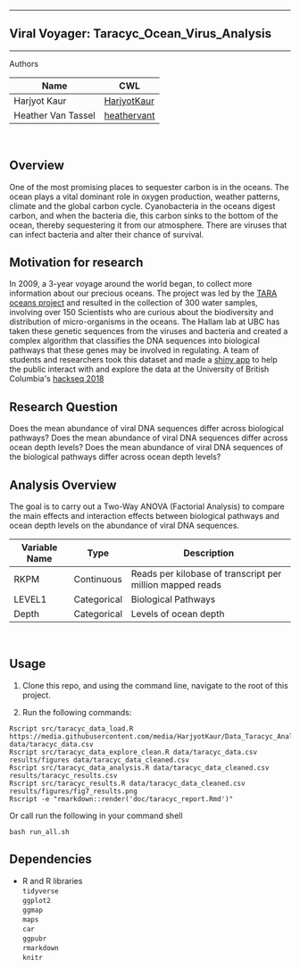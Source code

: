 -----------------------------------------------------------------------------------
## Viral Voyager: Taracyc_Ocean_Virus_Analysis 
-----------------------------------------------------------------------------------

Authors

| Name | CWL |
|---|---|
| Harjyot Kaur | [HarjyotKaur](https://github.com/HarjyotKaur) |
| Heather Van Tassel | [heathervant](https://github.com/heathervant) |

<br>

## Overview

One of the most promising places to sequester carbon is in the oceans. The ocean plays a vital dominant role in oxygen production, weather patterns, climate and the global carbon cycle. Cyanobacteria in the oceans digest carbon, and when the bacteria die, this carbon sinks to the bottom of the ocean, thereby sequestering it from our atmosphere. There are viruses that can infect bacteria and alter their chance of survival.

## Motivation for research


In 2009, a 3-year voyage around the world began, to collect more information about our precious oceans. The project was led by the [TARA oceans project]('') and resulted in the collection of 300 water samples, involving over 150 Scientists who are curious about the biodiversity and distribution of micro-organisms in the oceans. The Hallam lab at UBC has taken these genetic sequences from the viruses and bacteria and created a complex algorithm that classifies the DNA sequences into biological pathways that these genes may be involved in regulating. A team of students and researchers took this dataset and made a [shiny app](http://oganm.com/shiny/taracyc/) to help the public interact with and explore the data at the University of British Columbia's [hackseq 2018](https://github.com/hackseq/tara-cyc-hs18/wiki)

## Research Question

Does the mean abundance of viral DNA sequences differ across biological pathways? Does the mean abundance of viral DNA sequences differ across ocean depth levels? Does the mean abundance of viral DNA sequences of the biological pathways differ across ocean depth levels?

## Analysis Overview

The goal is to carry out a Two-Way ANOVA (Factorial Analysis) to compare the main effects and interaction effects between biological pathways and ocean depth levels on the abundance of viral DNA sequences.

| Variable Name | Type | Description |
|---|---|---|
| RKPM | Continuous | Reads per kilobase of transcript per million mapped reads |
| LEVEL1 | Categorical | Biological Pathways |
| Depth | Categorical |  Levels of ocean depth |
<br>

## Usage

1. Clone this repo, and using the command line, navigate to the root of this project.

2. Run the following commands:
```
Rscript src/taracyc_data_load.R https://media.githubusercontent.com/media/HarjyotKaur/Data_Taracyc_Analysis/master/data/MASTERTABLE.txt data/taracyc_data.csv
Rscript src/taracyc_data_explore_clean.R data/taracyc_data.csv results/figures data/taracyc_data_cleaned.csv
Rscript src/taracyc_data_analysis.R data/taracyc_data_cleaned.csv results/taracyc_results.csv
Rscript src/taracyc_results.R data/taracyc_data_cleaned.csv results/figures/fig7_results.png
Rscript -e "rmarkdown::render('doc/taracyc_report.Rmd')"
```

  Or call run the following in your command shell
```
bash run_all.sh
```

## Dependencies

* R and R libraries   
  `tidyverse`  
   `ggplot2`  
   `ggmap`  
   `maps`  
   `car`  
   `ggpubr`  
   `rmarkdown`  
   `knitr`  